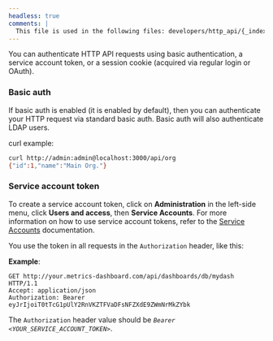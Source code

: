 ```yaml
---
headless: true
comments: |
  This file is used in the following files: developers/http_api/{_index.md,authentication.md}
---
```


You can authenticate HTTP API requests using basic authentication, a service account token, or a session cookie (acquired via regular login or OAuth).

### Basic auth

If basic auth is enabled (it is enabled by default), then you can authenticate your HTTP request via
standard basic auth. Basic auth will also authenticate LDAP users.

curl example:

```bash
curl http://admin:admin@localhost:3000/api/org
{"id":1,"name":"Main Org."}
```

### Service account token

To create a service account token, click on **Administration** in the left-side menu, click **Users and access**, then **Service Accounts**.
For more information on how to use service account tokens, refer to the [Service Accounts](/docs/metrics-dashboard/<METRICS_DASHBOARD_VERSION>/administration/service-accounts/) documentation.

You use the token in all requests in the `Authorization` header, like this:

**Example**:

```http
GET http://your.metrics-dashboard.com/api/dashboards/db/mydash HTTP/1.1
Accept: application/json
Authorization: Bearer eyJrIjoiT0tTcG1pUlY2RnVKZTFVaDFsNFZXdE9ZWmNrMkZYbk
```

The `Authorization` header value should be _`Bearer <YOUR_SERVICE_ACCOUNT_TOKEN>`_.
